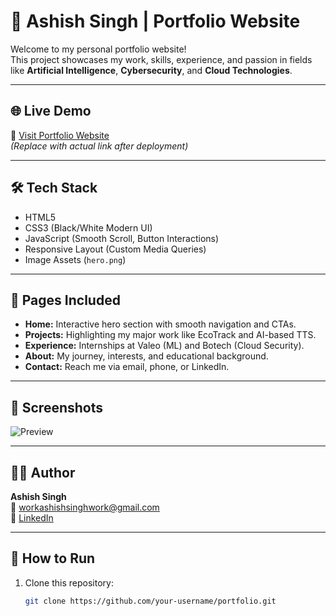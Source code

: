 # 🧠 Ashish Singh | Portfolio Website

Welcome to my personal portfolio website!  
This project showcases my work, skills, experience, and passion in fields like **Artificial Intelligence**, **Cybersecurity**, and **Cloud Technologies**.

---

## 🌐 Live Demo

📌 [Visit Portfolio Website](https://your-username.github.io/portfolio)  
_(Replace with actual link after deployment)_

---

## 🛠️ Tech Stack

- HTML5
- CSS3 (Black/White Modern UI)
- JavaScript (Smooth Scroll, Button Interactions)
- Responsive Layout (Custom Media Queries)
- Image Assets (`hero.png`)

---

## 📂 Pages Included

- **Home:** Interactive hero section with smooth navigation and CTAs.
- **Projects:** Highlighting my major work like EcoTrack and AI-based TTS.
- **Experience:** Internships at Valeo (ML) and Botech (Cloud Security).
- **About:** My journey, interests, and educational background.
- **Contact:** Reach me via email, phone, or LinkedIn.

---

## 📸 Screenshots

![Preview](hero.png)

---

## 🧑‍💻 Author

**Ashish Singh**  
📧 [workashishsinghwork@gmail.com](mailto:workashishsinghwork@gmail.com)  
🔗 [LinkedIn](https://linkedin.com/in/ashish-singh-09988021b)

---

## 🚀 How to Run

1. Clone this repository:
   ```bash
   git clone https://github.com/your-username/portfolio.git
